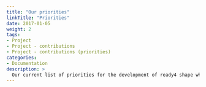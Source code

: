 ```yaml
---
title: "Our priorities"
linkTitle: "Priorities"
date: 2017-01-05
weight: 2
tags:
- Project
- Project - contributions
- Project - contributions (priorities)
categories:
- Documentation
description: >
  Our current list of priorities for the development of ready4 shape when and how we need your help.
---
```



